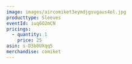 ```yaml
---
image: images/aircomiket3eymdjgsvgaus4ol.jpg
producttype: Sleeves
eventId: iuq6O2mCN
pricings:
  - quantity: 1
    price: 25
asin: s-D3b0UXqq5
merchandise: comiket
---
```

